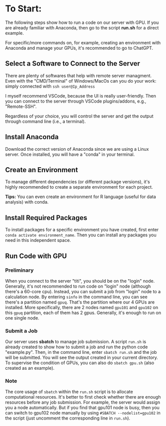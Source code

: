 # To Start:
The following steps show how to run a code on our server with GPU. If you are already familiar with Anaconda, then go to the script **run.sh** for a direct example.

For specific/more commands on, for example, creating an environment with Anaconda and manage your GPUs, it's recommended to go to ChatGPT. 

## Select a Software to Connect to the Server 
There are plenty of softwares that help with remote server managment. Even with the "CMD/Terminal" of Windows/MacOs can you do your work: simply connected with ` ssh user@Ip_Address  `

I myself recommend VSCode, because the UI is really user-friendly. Then you can connect to the server through VSCode plugins/addons, e.g., "Remote-SSH".

Regardless of your choice, you will control the server and get the output through command line (i.e., a terminal). 

## Install Anaconda
Download the correct version of Anaconda since we are using a Linux server. 
Once installed, you will have a "conda" in your terminal. 

## Create an Environment
To manage different dependencies (or different package versions), it's highly recommended to create a separate environment for each project.

**Tips:** You can even create an environment for R language (useful for data analysis) with conda. 

## Install Required Packages
To install packages for a specific environment you have created, first enter `conda activate environment_name`. Then you can install any packages you need in this independent space.

## Run Code with GPU

### Preliminary
When you connect to the server "titi", you should be on the "login" node. Generally, it's not recommended to run code on "login" node (although there's a 60-core cpu). Instead, you can submit a job from "login" node to a calculation node. By entering ` sinfo ` in the command line, you can see there's a partition named ` gpuq `. That's the partition where our 4 GPUs are installed. More specifically, there are 2 nodes named `gpu101` and `gpu102` on this `gpuq` partition, each of them has 2 gpus. Generally, it's enough to run on one single node.

### Submit a Job
Our server uses **sbatch** to manage job submission.
A script `run.sh` is already created to show how to submit a job and run the python code "example.py".
Then, in the command line, enter ` sbatch run.sh ` and the job will be submitted. You will see the output created in your current directory. 
To supervise the condition of GPUs, you can also do ` sbatch gpu.sh ` (also created as an example).

### Note
The core usage of `sbatch` within the `run.sh` script is to allocate computational resources. It's better to first check whether there are enough resources before any job submission. For example, the server would assign you a node automatically. But if you find that gpu101 node is busy, then you can switch to gpu102 node manually by using `#SBATCH --nodelist=gpu102` in the script (just uncomment the corresponding line in `run.sh`).
